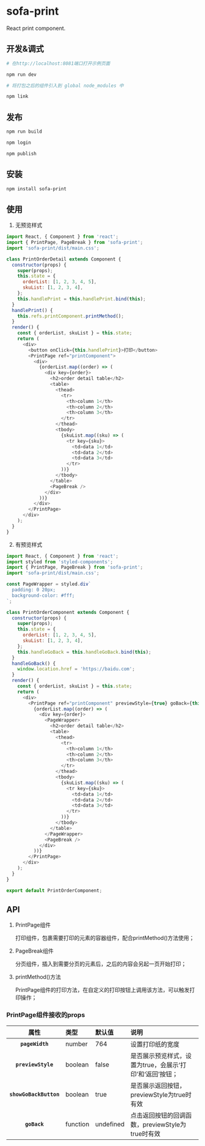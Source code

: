 # sofa-print
React print component.

## 开发&调式


```bash
# 在http://localhost:8081端口打开示例页面

npm run dev

# 将打包之后的组件引入到 global node_modules 中

npm link
```

## 发布

```bash
npm run build

npm login

npm publish
```

## 安装

```bash
npm install sofa-print
```

## 使用

1. 无预览样式

```js
import React, { Component } from 'react';
import { PrintPage, PageBreak } from 'sofa-print';
import 'sofa-print/dist/main.css';

class PrintOrderDetail extends Component {
  constructor(props) {
    super(props);
    this.state = {
      orderList: [1, 2, 3, 4, 5],
      skuList: [1, 2, 3, 4],
    };
    this.handlePrint = this.handlePrint.bind(this);
  }
  handlePrint() {
    this.refs.printComponent.printMethod();
  }
  render() {
    const { orderList, skuList } = this.state;
    return (
      <div>
        <button onClick={this.handlePrint}>打印</button>
        <PrintPage ref="printComponent">
          <div>
            {orderList.map((order) => (
              <div key={order}>
                <h2>order detail table</h2>
                <table>
                  <thead>
                    <tr>
                      <th>column 1</th>
                      <th>column 2</th>
                      <th>column 3</th>
                    </tr>
                  </thead>
                  <tbody>
                    {skuList.map((sku) => (
                      <tr key={sku}>
                        <td>data 1</td>
                        <td>data 2</td>
                        <td>data 3</td>
                      </tr>
                    ))}
                  </tbody>
                </table>
                <PageBreak />
              </div>
            ))}
          </div>
        </PrintPage>
      </div>
    );
  }
}

```

2. 有预览样式


```js
import React, { Component } from 'react';
import styled from 'styled-components';
import { PrintPage, PageBreak } from 'sofa-print';
import 'sofa-print/dist/main.css';

const PageWrapper = styled.div`
  padding: 0 20px;
  background-color: #fff;
`;

class PrintOrderComponent extends Component {
  constructor(props) {
    super(props);
    this.state = {
      orderList: [1, 2, 3, 4, 5],
      skuList: [1, 2, 3, 4],
    };
    this.handleGoBack = this.handleGoBack.bind(this);
  }
  handleGoBack() {
    window.location.href = 'https://baidu.com';
  }
  render() {
    const { orderList, skuList } = this.state;
    return (
      <div>
        <PrintPage ref="printComponent" previewStyle={true} goBack={this.handleGoBack}>
          {orderList.map((order) => (
            <div key={order}>
              <PageWrapper>
                <h2>order detail table</h2>
                <table>
                  <thead>
                    <tr>
                      <th>column 1</th>
                      <th>column 2</th>
                      <th>column 3</th>
                    </tr>
                  </thead>
                  <tbody>
                    {skuList.map((sku) => (
                      <tr key={sku}>
                        <td>data 1</td>
                        <td>data 2</td>
                        <td>data 3</td>
                      </tr>
                    ))}
                  </tbody>
                </table>
              </PageWrapper>
              <PageBreak />
            </div>
          ))}
        </PrintPage>
      </div>
    );
  }
}

export default PrintOrderComponent;

```


## API

1. PrintPage组件

    打印组件，包裹需要打印的元素的容器组件，配合printMethod()方法使用；

2. PageBreak组件

    分页组件，插入到需要分页的元素后，之后的内容会另起一页开始打印；

3. printMethod()方法

    PrintPage组件的打印方法，在自定义的打印按钮上调用该方法，可以触发打印操作；
    
### PrintPage组件接收的props

|属性|类型|默认值|说明
|:--:|:-----|:-----|:-----|
|**`pageWidth`**|number|764|设置打印纸的宽度
|**`previewStyle`**|boolean|false|是否展示预览样式，设置为true，会展示‘打印’和‘返回’按钮；
|**`showGoBackButton`**|boolean|true|是否展示返回按钮，previewStyle为true时有效
|**`goBack`**|function|undefined|点击返回按钮的回调函数，previewStyle为true时有效

